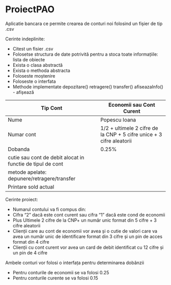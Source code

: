 # ProiectPAO
Aplicatie bancara ce permite crearea de conturi noi folosind un fișier de tip .csv

Cerinte indeplinite:
- Citest un fisier .csv
- Folosetse structura de date potrivită pentru a stoca toate informațiile: lista de obiecte
- Exista o clasa abstractă
- Exista o methoda abstracta
- Foloseste moștenire
- Foloseste o interfata
- Methode implementate 
depozitare()
retragere()
transfer()
afiseazaInfo() - afișează



| Tip Cont | Economii sau Cont Curent |
--- | --- |
| Nume | Popescu Ioana |
| Numar cont | 1/2 + ultimele 2 cifre de la CNP + 5 cifre unice + 3 cifre aleatorii  |
| Dobanda | 0.25%|
| cutie sau cont de debit alocat in functie de tipul de cont |  |
| metode apelate: depunere/retragere/transfer| |
| Printare sold actual | |

Cerinte proiect:
-   Numarul contului va fi compus din:
-   Cifra “2” dacă este cont curent sau cifra “1” dacă este cond de economii
-   Plus Ultimele 2 cifre de la CNP+ un număr unic format din 5 cifre + 3 cifre aleatorii
-   Clienții care au cont de economii vor avea și o cutie de valori care va avea un număr unic de identificare format din 3 cifre și un pin de acces format din 4 cifre
-   Clienții cu cont curent vor avea un card de debit identificat cu 12 cifre și un pin de 4 cifre

Ambele conturi vor folosi o interfața pentru determinarea dobânzii
- Pentru conturile de economii se va folosi 0.25
- Pentru conturile curente se va folosi 0.15
